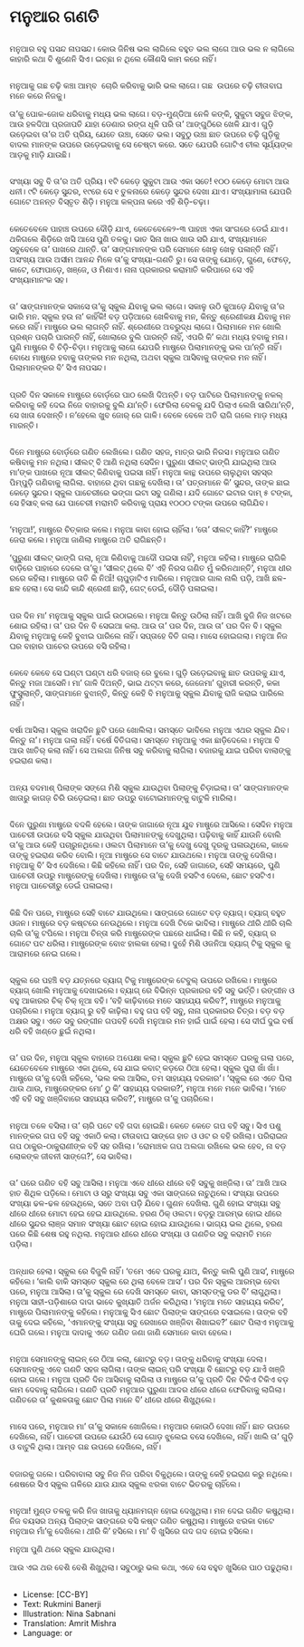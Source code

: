 # ମନୁଆର ଗଣତି

##
ମନୁଆର ବହୁ ପସନ୍ଦ ନାପସନ୍ଦ। କୋଉ ଜିନିଷ ଭଲ ଲାଗିଲେ ବହୁତ ଭଲ ଲାଗେ ଆଉ ଭଲ ନ ଲାଗିଲେ କାହାରି କଥା ବି ଶୁଣେନି ସିଏ। ଇଚ୍ଛା ନ ଥିଲେ କୌଣସି କାମ କରେ ନାହିଁ। 

##
ମନୁଆକୁ ଗଛ ଚଢ଼ି କଞ୍ଚା ଆମ୍ବ  ଚୋରି କରିବାକୁ ଭାରି ଭଲ ଲାଗେ। ଗଛ  ଉପରେ ଚଢ଼ି ଚୀତାବାଘ ମନେ କରେ ନିଜକୁ।

ତା’କୁ ପୋକ-ଜୋକ ଧରିବାକୁ ମଧ୍ୟ ଭଲ ଲାଗେ। ବଡ଼-ମୁଣ୍ଡିଆ ନେଳି କଙ୍କି, ସୁକୁଟା ସବୁଜ ଝିଙ୍କ, ଆଉ ହଳଦିଆ ପ୍ରଜାପତି ଯାହା ଡେଣାର ରଙ୍ଗ ଧୂଳି ପରି ତା’ ଆଙ୍ଗୁଠିରେ ଖେଳି ଯାଏ। ଗୁଡ଼ି ଉଡ଼େଇବା ତା’ର ଅତି ପ୍ରିୟ, ଯେତେ ଉଞ୍ଚା, ସେତେ ଭଲ। ସବୁଠୁ ଉଞ୍ଚା ଛାତ ଉପରେ ଚଢ଼ି ଗୁଡ଼ିକୁ ବାଦଲ ମାନଙ୍କ ଉପରେ ଉଡ଼େଇବାକୁ ସେ ଚେଷ୍ଟା କରେ. ସତେ ଯେପରି ଗୋଟିଏ ଚୀଲ ସୂର୍ଯ୍ୟଙ୍କ ଆଡ଼କୁ ମାଡ଼ି ଯାଉଛି। 

##
ସଂଖ୍ୟା ସବୁ ବି ତା’ର ଅତି ପ୍ରିୟ। ୧ଟି କେଡ଼େ ସୁକୁଟା ଆଉ ଏକା ସତେ! ୧୦୦ କେଡ଼େ ମୋଟା ଆଉ ଧନୀ। ୯ଟି କେଡ଼େ ସୁନ୍ଦର, ୧୯ରେ ସେ ୧ ତୁଳନାରେ କେଡ଼େ ସୁନ୍ଦର ଦେଖା ଯାଏ। ସଂଖ୍ୟାମାଳା ଯେପରି ଗୋଟେ ଅନନ୍ତ ବିସ୍ତୃତ ଶିଡ଼ି। ମନୁଆ କଳ୍ପନା କରେ ଏହି ଶିଡ଼ି-ଚଢ଼ା।

##
କେତେବେଳେ ପାହାଞ୍ଚ ଉପରେ ଦୌଡ଼ି ଯାଏ, କେତେବେଳେ୨-୩ ପାହାଞ୍ଚ ଏକା ସାଂଗରେ ଡେଇଁ ଯାଏ। ଥକିଗଲେ ଶିଡ଼ିରେ ଖସି ଆସେ ପୁଣି ତଳକୁ। ଭାତ ସିନା ଖାଉ ଖାଉ ସରି ଯାଏ, ସଂଖ୍ୟାମାନେ ସବୁବେଳେ ତା’ ପାଖରେ ଥାନ୍ତି. ତା’ ସାଙ୍ଗମାନଙ୍କ ପରି ସେମାନେ ଖେଳୁ ଖେଳୁ ପଳାନ୍ତି ନାହିଁ। ଅସଂଖ୍ୟ ଆଉ ଅସୀମ ଆନନ୍ଦ ମିଳେ ତା’କୁ ସଂଖ୍ୟା-ଗଣତି ରୁ। ସେ ତାଙ୍କୁ ଯୋଡ଼େ, ଗୁଣେ, ଫେଡ଼େ, କାଟେ, ଫୋପାଡ଼େ, ଖଞ୍ଜେ, ଓ ମିଶାଏ। ନାନା ପ୍ରକାରର କରାମାତି କରିପାରେ ସେ ଏହି ସଂଖ୍ୟାମାନଂକ ସହ।

##
ତା’ ସାଙ୍ଗମାନଙ୍କ ସକାସେ ତା’କୁ ସ୍କୁଲ ଯିବାକୁ ଭଲ ଲାଗେ। ସକାଳୁ ଉଠି କୁଆଡ଼େ ଯିବାକୁ ତା’ର ଭାରି ମନ. ସ୍କୁଲ ହଉ ନା’ କାହିଁକି! ବଡ଼ ପଡ଼ିଆରେ ଖେଳିବାକୁ ମନ, କିନ୍ତୁ ଶ୍ରେଣୀକକ୍ଷ ଯିବାକୁ ମନ କରେ ନାହିଁ। ମାଷ୍ଟ୍ରେ ଭଲ ଲାଗନ୍ତି ନାହିଁ. ଶ୍ରେଣୀରେ ଅବରୁଦ୍ଧ ଲାଗେ। ପିଲାମାନେ ମନ ଖୋଲି ପ୍ରଶ୍ନ ପଚାରି ପାରନ୍ତି ନାହିଁ, ଖୋଲାରେ ବୁଲି ପାରନ୍ତି ନାହିଁ, ଏପରି କି’ କଥା ମଧ୍ୟ ହବାକୁ ମନା। ପୁଣି ମାଷ୍ଟ୍ରେ ବି ଚିଡ଼ି-ଚିଡ଼ା। ମନୁଆକୁ ଲାଗେ ଯେପରି ମାଷ୍ଟ୍ରେ ପିଲାମାନଙ୍କୁ ଭଲ ପା’ନ୍ତି ନାହିଁ। ବୋଧେ ମାଷ୍ଟ୍ରେ ହବାକୁ ତାଙ୍କର ମନ ନଥିଲା, ଅଥବା ସ୍କୁଲ ଆସିବାକୁ ତାଙ୍କର ମନ ନାହିଁ। ପିଲାମାନଙ୍କର ବି’ ସିଏ ନାପସନ୍ଦ।

##
ପ୍ରତି ଦିନ ସକାଳେ ମାଷ୍ଟ୍ରେ ବୋର୍ଡ଼ରେ ପାଠ ଲେଖି ଦିଅନ୍ତି। ବଡ଼ ପାଟିରେ ପିଲାମାନଙ୍କୁ ନକଲ୍ କରିବାକୁ କହି ଦେଇ ନିଜେ ବାହାରକୁ ବୁଲି ଯା’ନ୍ତି। ଫେରିଲା ବେଳକୁ ଯଦି ପିଲାଏ ଲେଖି ସାରିଥା’ନ୍ତି, ସେ ଖାତା ଦେଖନ୍ତି। ନ’ହେଲେ ଖୁବ ଜୋର୍ ରେ ଗାଳି। ବେଳେ ବେଳେ ଅତି ରାଗି ଗଲେ ମାଡ଼ ମଧ୍ୟ ମାରନ୍ତି।

##
ଦିନେ ମାଷ୍ଟ୍ରେ ବୋର୍ଡ଼ରେ ଗଣିତ ଲେଖିଲେ। ଗଣିତ ସହଜ, ମାତ୍ର ଭାରି ନିରସ। ମନୁଆର ଗଣିତ କଷିବାକୁ ମନ ନଥିଲା। ସୀଲଟ୍ ବି ଆଣି ନଥିଲା ସେଦିନ। ପୁରୁଣା ସୀଲଟ୍ ଭାଙ୍ଗି ଯାଇଥିଲା ଆଉ ମା’ଙ୍କ ପାଖରେ ନୂଆ ସୀଲଟ୍ କିଣିବାକୁ ପଇସା ନାହିଁ। ମନୁଆ କାନ୍ଥ ଉପରେ ଚାଲୁଥିବା ସହସ୍ର ପିମ୍ପୁଡ଼ି ଗଣିବାକୁ ଲାଗିଲା. ବାହାରେ ଥିବା ଗଛକୁ ଦେଖିଲା। ତା’ ପତ୍ରମାନେ କି’ ସୁନ୍ଦର, ତାଙ୍କ ଛାଇ କେଡ଼େ ସୁନ୍ଦର। ସ୍କୁଲ ପାଚେରୀରେ ଭଙ୍ଗା ଇଟା ସବୁ ଗଣିଲା। ଯଦି ଗୋଟେ ଇଟାର ଦାମ୍ ୫ ଟଙ୍କା, ସେ ହିସାବ୍ କଲା ଯେ ପାଚେରୀ ମରାମତି କରିବାକୁ ପ୍ରାୟ ୧୦୦୦ ଟଙ୍କା ଉପରେ ଲାଗିଯିବ। 

##
‘ମନୁଆ!’, ମାଷ୍ଟ୍ରେ ଚିତ୍କାର କଲେ। ମନୁଆ କାବା ହୋଇ ଚାହିଁଲା। ‘ତୋ’ ସୀଲଟ୍ କାହିଁ?’ ମାଷ୍ଟ୍ରେ ଜେରା କଲେ। ମନୁଆ ଜାଣିଲା ମାଷ୍ଟ୍ରେ ଅତି ରାଗିଛନ୍ତି। 

‘ପୁରୁଣା ସୀଲଟ୍ ଭାଙ୍ଗି ଗଲା, ନୂଆ କିଣିବାକୁ ଆଦୌ ପଇସା ନାହିଁ’, ମନୁଆ କହିଲା। ମାଷ୍ଟ୍ରେ ରାଗିକି ବାଡ଼ିରେ ପାହାରେ ଦେଲେ ତା’କୁ। ‘ସୀଲଟ୍ ଥିଲେ ବି’ ଏହି ନିରସ ଗଣିତ ମୁଁ କରିନଥାନ୍ତି’, ମନୁଆ ଧୀର ରରେ କହିଲା। ମାଷ୍ଟ୍ରେ ତାତି କି ନିଆଁ! ଚାପୁଡ଼ାଟିଏ ମାରିଲେ। ମନୁଆର ଗାଲ ନାଲି ପଡ଼ି, ଆଖି ଛଳ-ଛଳ ହେଲା। ସେ କାନ୍ଦି କାନ୍ଦି ଶ୍ରେଣୀ ଛାଡ଼ି, ଗେଟ୍ ଡେଇଁ, ଦୌଡ଼ି ପଳାଇଲା।

##
ପର ଦିନ ମା’ ମନୁଆକୁ ସ୍କୁଲ ପାଇଁ ଉଠାଇଲେ। ମନୁଆ କିନ୍ତୁ ଉଠିଲା ନାହିଁ। ଆଖି ବୁଜି ନିଜ ଖଟରେ ଶୋଇ ରହିଲା। ତା’ ପର ଦିନ ବି ସେଇଆ କଲା. ଆଉ ତା’ ପର ଦିନ, ଆଉ ତା’ ପର ଦିନ ବି। ସ୍କୁଲ ଯିବାକୁ ମନୁଆକୁ କେହି ବୁଝାଇ ପାରିଲେ ନାହିଁ। ସପ୍ତାହେ ବିତି ଗଲା। ମାସେ ହୋଇଗଲା। ମନୁଆ ନିଜ ଘର ବାହାର ପାଚେର ଉପରେ ବସି ରହିଲା।

##
କେବେ କେବେ ସେ ଘଣ୍ଟା ଘଣ୍ଟା ଧରି ବଜାର୍ ରେ ବୁଲେ। ଗୁଡ଼ି ଉଡ଼େଇବାକୁ ଛାତ ଉପରକୁ ଯାଏ, କିନ୍ତୁ ମଜା ଆସେନି। ମା’ ଗାଳି ଦିଅନ୍ତି, ଭାଇ ଥଟ୍ଟା କରେ, ଜେଜେମା’ ଗୁହାରୀ କରନ୍ତି, କକା ଫୁସୁଲାନ୍ତି, ସାଙ୍ଗମାନେ ବୁଝାନ୍ତି, କିନ୍ତୁ କେହି ବି ମନୁଆକୁ ସ୍କୁଲ ଯିବାକୁ ରାଜି କରାଇ ପାରିଲେ ନାହିଁ। 

##
ବର୍ଷା ଆସିଲା। ସ୍କୁଲ ଖରାଦିନ ଛୁଟି ପରେ ଖୋଲିଲା। ସମସ୍ତେ ଭାବିଲେ ମନୁଆ ଏଥର ସ୍କୁଲ ଯିବ। କିନ୍ତୁ ନା’। ମନୁଆ ଗଲା ନାହିଁ। ବର୍ଷେ ବିତିଗଲା। ସମସ୍ତେ ମନୁଆକୁ ଏକା ଛାଡ଼ିଦେଲେ। ମନୁଆ ବି ଆଉ ଖାତିର୍ କଲା ନାହିଁ। ସେ ଅଲଗା ଜିନିଷ ସବୁ କରିବାକୁ ଲାଗିଲା। ବଜାରକୁ ଯାଇ ପରିବା ବାଲାଙ୍କୁ ହଇରାଣ କଲା। 

##
ଅନ୍ୟ ବଦମାଶ୍ ପିଲାଙ୍କ ସଙ୍ଗେ ମିଶି ସ୍କୁଲ ଯାଉଥିବା ପିଲାଙ୍କୁ ଚିଡ଼ାଇଲା। ତା’ ସାଙ୍ଗମାନଙ୍କ ଖାତାରୁ କାଗଜ଼ ଚିରି ଉଡ଼େଇଲା। ଛାତ ଉପରୁ ବାଟୋଇମାନଙ୍କୁ ବାଟୁଳି ମାରିଲା। 

##
ଦିନେ ପୁରୁଣା ମାଷ୍ଟ୍ରେ ବଦଳି ହେଲେ। ତାଙ୍କ ଜାଗାରେ ନୂଆ ଯୁବ ମାଷ୍ଟ୍ରେ ଆସିଲେ। ସେଦିନ ମନୁଆ ପାଚେରୀ ଉପରେ ବସି ସ୍କୁଲ ଯାଉଥିବା ପିଲାମାନଙ୍କୁ ଦେଖୁଥିଲା। ପଢ଼ିବାକୁ କାହିଁ ଯାଉନି ବୋଲି ତା’କୁ ଆଉ କେହି ପଚାରୁନଥିଲେ। ଓଲଟା ପିଲାମାନେ ତା’କୁ ଦେଖୁ ଦେଖୁ ଦୂରକୁ ପଳାଉଥିଲେ, କାଳେ ତାଙ୍କୁ ହଇରାଣ କରିବ ବୋଲି। ନୂଆ ମାଷ୍ଟ୍ରେ ସେ ବାଟେ ଯାଉଥଲେ। ମନୁଆ ତାଙ୍କୁ ଦେଖିଲା। ମନୁଆକୁ ବି’ ସିଏ ଦେଖିଲେ। କିଛି କହିଲେ ନାହିଁ। ପର ଦିନ, ସେହି ଜାଗାରେ, ସେହି ସମୟରେ, ପୁଣି ପାଚେରୀ ଉପରୁ ମାଷ୍ଟ୍ରେଙ୍କୁ ଦେଖିଲା। ମାଷ୍ଟ୍ରେ ତା’କୁ ଦେଖି ହସଟିଏ ଦେଲେ, ଛୋଟ ହସଟିଏ। ମନୁଆ ପାଚେରୀରୁ ଡେଇଁ ପଳାଇଲା।  

##
କିଛି ଦିନ ପରେ, ମାଷ୍ଟ୍ରେ ସେହି ବାଟେ ଯାଉଥିଲେ। ସାଙ୍ଗରେ ଗୋଟେ ବଡ଼ ବ୍ୟାଗ୍। ବ୍ୟାଗ୍ ବହୁତ ଓଜନ। ମାଷ୍ଟ୍ରେ ବଡ଼ କଷ୍ଟରେ ନେଉଥିଲେ। ମନୁଆ ଦେଖି ଟିକେ ଭାବିଲା। ମାଷ୍ଟ୍ରେ ଥୀରି ଥୀରି ଚାଲି ଚାଲି ତା’କୁ ଟପିଲେ। ମନୁଆ ଚିନ୍ତା କରି ମାଷ୍ଟ୍ରେଙ୍କ ପଛରେ ଧାଇଁଲା। କିଛି ନ କହି, ବ୍ୟାଗ୍ ର ଗୋଟେ ପଟ ଧରିଲା। ମାଷ୍ଟ୍ରେଙ୍କ ବୋଝ ହାଲକା ହେଲା। ଦୁହେଁ ମିଶି ଓଜନିଆ ବ୍ୟାଗ୍ ଟିକୁ ସ୍କୁଲ କୁ ଆରାମରେ ନେଇ ଗଲେ। 

##
ସ୍କୁଲ ରେ ପହଞ୍ଚି ବଡ଼ ଯତ୍ନରେ ବ୍ୟାଗ୍ ଟିକୁ ମାଷ୍ଟ୍ରେଙ୍କ ଟେବୁଲ୍ ଉପରେ ରଖିଲେ। ମାଷ୍ଟ୍ରେ ବ୍ୟାଗ୍ ଖୋଲି ମନୁଆକୁ ଦେଖାଇଲେ। ବ୍ୟାଗ୍ ରେ ବିଭିନ୍ନ ପ୍ରକାରର ବହି ସବୁ ଭର୍ତ୍ତି। ରଙ୍ଗୀନ ଓ ବହୁ ଆକାରର ଚିକ୍ ଚିକ୍ ନୂଆ ବହି। ‘ବହି କାଢ଼ିବାରେ ମତେ ସାହାଯ୍ୟ କରିବ?’, ମାଷ୍ଟ୍ରେ ମନୁଆକୁ ପଚାରିଲେ। ମନୁଆ ବ୍ୟାଗ୍ ରୁ ବହି କାଢ଼ିଲା। ବହୁ ଗପ ବହି ସବୁ, ନାନା ପ୍ରକାରର ଚିତ୍ର। ବଡ଼ ବଡ଼ ଅକ୍ଷର ସବୁ। ଏତେ ସବୁ ରଙ୍ଗୀନ ଗପବହି ଦେଖି ମନୁଆର ମନ ହାଇଁ ପାଇଁ ହେଲା। ସେ ଦୀର୍ଘ ଦୁଇ ବର୍ଷ ଧରି ବହି ଖଣ୍ଡେ ଛୁଇଁ ନଥିଲା।

##
ତା’ ପର ଦିନ, ମନୁଆ ସ୍କୁଲ ବାହାରେ ଅପେକ୍ଷା କଲା। ସ୍କୁଲ ଛୁଟି ହେଇ ସମସ୍ତେ ଘରକୁ ଗଲା ପରେ, ଯେତେବେଳେ ମାଷ୍ଟ୍ରେ ଏକା ଥିଲେ, ସେ ଯାଇ କବାଟ୍ କଡ଼ରେ ଠିଆ ହେଲା। ସ୍କୁଲ ପୁରା ଖାଁ ଖାଁ। ମାଷ୍ଟ୍ରେ ତା’କୁ ଦେଖି କହିଲେ, ‘ଭଲ କଲ ଆସିଲ, ତମ ସାହାଯ୍ୟ ଦରକାର’। ‘ସ୍କୁଲ ରେ ଏତେ ପିଲା ଥାଉ ଥାଉ, ମାଷ୍ଟ୍ରେଙ୍କର ମୋ’ ଠୁ କି’ ସାହାଯ୍ୟ ଦରକାର?’, ମନୁଆ ମନେ ମନେ ଭାବିଲା। ‘ମତେ ଏହି ବହି ସବୁ ଖଞ୍ଜିବାରେ ସାହାଯ୍ୟ କରିବ?’, ମାଷ୍ଟ୍ରେ ତା’କୁ ପଚାରିଲେ।

##
ମନୁଆ ତଳେ ବସିଲା। ତା’ ଚାରି ପଟେ ବହି ଗଦା ହୋଇଛି। କେତେ କେତେ ଗପ ବହି ସବୁ। ସିଏ ପଶୁ ମାନଙ୍କର ଗପ ବହି ସବୁ ଏକାଠି କଲା। ଚୀତାବାଘ ସାଙ୍ଗେ ହାତ ଓ ଓଟ ର ବହି ରଖିଲା। ପରିରାଇଜ ଗପ ଠାକୁର-ଠାକୁରାଣୀଙ୍କ ବହି ସହ ରଖିଲା। ‘ରୋମାଞ୍ଚକ ଗପ ଅଲଗା ରଖିଲେ ଭଲ ହେବ, ନା ବଡ଼ ଲୋକଙ୍କ ଜୀବନୀ ସାଙ୍ଗେ?’, ସେ ଭାବିଲା।

##
ତା’ ପରେ ଗଣିତ ବହି ସବୁ ଆସିଲା। ମନୁଆ ଏବେ ଧୀରେ ଧୀରେ ବହି ସବୁକୁ ଖଞ୍ଜିଲା। ତା’ ଆଖି ଆଉ ହାତ ଶିଥିଳ ପଡ଼ିଲେ। ମୋଟା ଓ ସରୁ ସଂଖ୍ୟା ସବୁ ଏକା ସାଙ୍ଗରେ ନାଚୁଥିଲେ। ସଂଖ୍ୟା ଉପରେ ସଂଖ୍ୟା ଢଳ-ଢଳ ହେଉଥିଲେ, ସତେ ଅବା ପଡ଼ି ଯିବେ। ଗୁଣନ ଦେଖିଲା. ଗୁଣି ହୋଇ ସଂଖ୍ୟା ସବୁ ଧୀରେ ଧୀରେ ମୋଟା ହେଇ ହେଇ ଯାଉଥିଲେ. ହରଣ ଠିକ୍ ଓଲଟା। ବଡ଼ରୁ ଆରମ୍ଭ ହୋଇ ଧୀରେ ଧୀରେ ସୁନ୍ଦର ଲାଞ୍ଜ ସମାନ ସଂଖ୍ୟା ଛୋଟ ହୋଇ ହୋଇ ଯାଉଥିଲେ। ଭାଗ୍ୟ ଭଲ ଥିଲେ, ହରଣ ପରେ କିଛି ଶେଷ ରହୁ ନଥିଲା. ମନୁଆର ଧୀରେ ଧୀରେ ସଂଖ୍ୟା ଓ ଗଣତିର ସବୁ କରାମତି ମନେ ପଡ଼ିଲା।

##
ଅନ୍ଧାର ହେଲା। ସ୍କୁଲ ରେ ବିଜୁଳି ନାହିଁ। ‘ତମେ ଏବେ ଘରକୁ ଯାଅ, କିନ୍ତୁ କାଲି ପୁଣି ଆସ’, ମାଷ୍ଟ୍ରେ କହିଲେ। ‘କାଲି ବାକି ସମସ୍ତେ ସ୍କୁଲ ରେ ଥିଲା ବେଳେ ଆସ’। ପର ଦିନ ସ୍କୁଲ ଆରମ୍ଭ ହେବା ପରେ, ମନୁଆ ଆସିଲା। ତା’କୁ ସ୍କୁଲ ରେ ଦେଖି ସମସ୍ତେ କାବା, ସମସ୍ତଙ୍କୁ ଡର ବି’ ଲାଗୁଥିଲା। ମନୁଆ ସାହୀ-ପଡ଼ିଶାରେ ଦାଦା ଭାବେ କୁଖ୍ୟାତି ଅର୍ଜନ କରିଥିଲା। ‘ମନୁଆ ମତେ ସାହାଯ୍ୟ କରିବ’, ମାଷ୍ଟ୍ରେ ପିଲାମାନଙ୍କୁ କହିଲେ। ମନୁଆକୁ ସିଏ ଛୋଟ ପିଲାଙ୍କ ସାଙ୍ଗରେ ବସାଇଲେ। ତାଙ୍କ ବହି ତାକୁ ଦେଇ କହିଲେ, ‘ଏମାନଙ୍କୁ ସଂଖ୍ୟା ସବୁ ରେଖାରେ ଖଞ୍ଜିବା ଶିଖାଇବ?’ ଛୋଟ ପିଲାଏ ମନୁଆକୁ ଘେରି ଗଲେ। ମନୁଆ ଦାଦାକୁ ଏତେ ଗଣିତ ଜଣା ଜାଣି ସେମାନେ କାବା ହେଲେ।

##
ମନୁଆ ସେମାନଙ୍କୁ ଲାଇନ୍ ରେ ଠିଆ କଲା, ଛୋଟରୁ ବଡ଼। ତାଙ୍କୁ ଧରିବାକୁ ସଂଖ୍ୟା ଦେଲା। ସେମାନଙ୍କୁ ଏବେ ଗଣତି ସହଜ ଲାଗିଲା। ତାଙ୍କ ଲାଇନ୍ ପରି ସଂଖ୍ୟା ବି ଛୋଟରୁ ବଡ଼ ଯାଏଁ ଖଞ୍ଜି ହୋଇ ଗଲେ। ମନୁଆ ପ୍ରତି ଦିନ ଆସିବାକୁ ଲାଗିଲା ଓ ମାଷ୍ଟ୍ରେ ତା’କୁ ପ୍ରତି ଦିନ ଟିକିଏ ଟିକିଏ ବଡ଼ କାମ ଦେବାକୁ ଲାଗିଲେ। ଗଣତି ପ୍ରତି ମନୁଆର ପୁରୁଣା ଆଦର ଧୀରେ ଧୀରେ ଫେରିବାକୁ ଲାଗିଲା। ଗଣିତରେ ତା’ କୁଶଳତାକୁ ଛୋଟ ପିଲା ମାନେ ବି’ ଧୀରେ ଧୀରେ ଶିଖୁଥିଲେ।

##
ମାସେ ପରେ, ମନୁଆର ମା’ ତା’କୁ ସକାଳେ ଖୋଜିଲେ। ମନୁଆର କୋଉଠି ଦେଖା ନାହିଁ। ଛାତ ଉପରେ ଦେଖିଲେ, ନାହିଁ। ପାଚେରୀ ଉପରେ ଯେଉଁଠି ସେ ଗୋଡ଼ ଝୁଲେଇ ବସେ ଦେଖିଲେ, ନାହିଁ। ଖାଲି ତା’ ଗୁଡ଼ି ଓ ବାଟୁଳି ଥିଲା। ଆମ୍ବ ଗଛ ଉପରେ ଦେଖିଲେ, ନାହିଁ।

##
ବଜାରକୁ ଗଲେ। ପରିବାବାଲା ସବୁ ନିଜ ନିଜ ପରିବା ବିକୁଥିଲେ। ତାଙ୍କୁ କେହି ହଇରାଣ କରୁ ନଥିଲେ। ଶେଷରେ ସିଏ ସ୍କୁଲ ଗଳିରେ ଯାଉ ଯାଉ ସ୍କୁଲ ଝରକା ବାଟେ ଭିତରକୁ ଚାହିଁଲେ।

##
ମନୁଆ! ମୁଣ୍ଡ ତଳକୁ କରି ନିଜ ଖାତାକୁ ଧ୍ୟାନମଗ୍ନ ହୋଇ ଦେଖୁଥିଲା। ମନ ଦେଇ ଗଣିତ କଷୁଥିଲା। ନିଜ ବୟସର ଅନ୍ୟ ପିଲାଙ୍କ ସାଙ୍ଗରେ ବସି କଷ୍ଟ ଗଣିତ କଷୁଥିଲା। ମାଷ୍ଟ୍ରେ ଝରକା ବାଟେ ମନୁଆର ମାଁ’କୁ ଦେଖିଲେ। ଥୀରି କି’ ହସିଲେ। ମା’ ବି ଖୁସିରେ ଗଦ ଗଦ ହୋଇ ହସିଲେ। 

ମନୁଆ ପୁଣି ଥରେ ସ୍କୁଲ ଯାଉଥିଲା।  

ଆଉ ଏଇ ଥର ବେଶି ବେଶି ଶିଖୁଥିଲା। ସବୁଠାରୁ ଭଲ କଥା, ଏବେ ସେ ବହୁତ ଖୁସିରେ ପାଠ ପଢୁଥିଲା।

##
* License: [CC-BY]
* Text: Rukmini Banerji
* Illustration: Nina Sabnani
* Translation: Amrit Mishra
* Language: or
